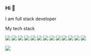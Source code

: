 ### Hi 👋 
I am full stack developer


My tech stack

<img src="https://img.shields.io/badge/HTML-000?style=for-the-badge&logo=Html5&logoColor=FFFF00"/> <img src="https://img.shields.io/badge/CSS-000?style=for-the-badge&logo=CSS3&logoColor=blue"/> <img src="https://img.shields.io/badge/javascript-000?style=for-the-badge&logo=javascript&logoColor=FFFF00"/> <img src="https://img.shields.io/badge/Java-000?style=for-the-badge&logo=java&logoColor=FFFF00"/> <img src="https://img.shields.io/badge/Java Spring-000?style=for-the-badge&logo=spring&logoColor=00FF7F"/> <img src="https://img.shields.io/badge/C++-000?style=for-the-badge&logo=&logoColor=blue"/> <img src="https://img.shields.io/badge/cisco Packet Tracer-000?style=for-the-badge&logo=cisco&logoColor=fff"/> <img src="https://img.shields.io/badge/Git-000?style=for-the-badge&logo=git&logoColor=red"/> <img src="https://img.shields.io/badge/GitHub-000?style=for-the-badge&logo=github&logoColor=fff"/> <img src="https://img.shields.io/badge/GitLab-000?style=for-the-badge&logo=gitlab&logoColor=FF4500"/> <img src="https://img.shields.io/badge/Figma-000?style=for-the-badge&logo=figma&logoColor=fff"/> <img src="https://img.shields.io/badge/Photoshop-000?style=for-the-badge&logo=adobephotoshop&logoColor=blue"/> <img src="https://img.shields.io/badge/illustrator-000?style=for-the-badge&logo=adobeillustrator&logoColor=8B4513"/>





<img src="https://img.shields.io/badge/НАДПИСЬ НА БЕЙДЖЕ-ЦВЕТ ФОНА?style=for-the-badge&logo=НАЗВАНИЕ ЛОГОТИПА&logoColor=ЦВЕТ ЛОГОТИПА"/>
